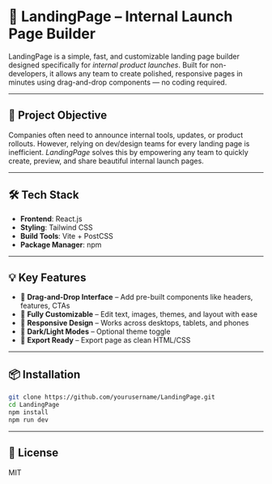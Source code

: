 # 🚀 LandingPage – Internal Launch Page Builder

LandingPage is a simple, fast, and customizable landing page builder designed specifically for *internal product launches*. Built for non-developers, it allows any team to create polished, responsive pages in minutes using drag-and-drop components — no coding required.

---

## 🎯 Project Objective

Companies often need to announce internal tools, updates, or product rollouts. However, relying on dev/design teams for every landing page is inefficient. *LandingPage* solves this by empowering any team to quickly create, preview, and share beautiful internal launch pages.

---

## 🛠 Tech Stack

- **Frontend**: React.js
- **Styling**: Tailwind CSS
- **Build Tools**: Vite + PostCSS
- **Package Manager**: npm

---

## 💡 Key Features

- 🧱 **Drag-and-Drop Interface** – Add pre-built components like headers, features, CTAs
- 🎨 **Fully Customizable** – Edit text, images, themes, and layout with ease
- 📱 **Responsive Design** – Works across desktops, tablets, and phones
- 🌙 **Dark/Light Modes** – Optional theme toggle
- 💾 **Export Ready** – Export page as clean HTML/CSS

---

## 📦 Installation

```bash
git clone https://github.com/yourusername/LandingPage.git
cd LandingPage
npm install
npm run dev
```

---

## 📄 License

MIT 
